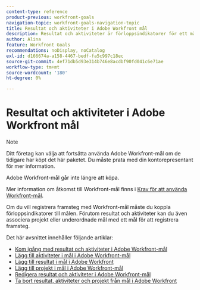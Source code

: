 ```yaml
---
content-type: reference
product-previous: workfront-goals
navigation-topic: workfront-goals-navigation-topic
title: Resultat och aktiviteter i Adobe Workfront mål
description: Resultat och aktiviteter är förloppsindikatorer för ett mål i Adobe Workfront-målen. Läs mer om resultat och aktiviteter i följande artiklar.
author: Alina
feature: Workfront Goals
recommendations: noDisplay, noCatalog
exl-id: d166674a-a158-4467-bedf-fa5c997c18ec
source-git-commit: 4ef71db5d93e314b746e8acdbf90fd041c6e71ae
workflow-type: tm+mt
source-wordcount: '180'
ht-degree: 0%

---
```



# Resultat och aktiviteter i Adobe Workfront mål

>[!NOTE]
>
>Ditt företag kan välja att fortsätta använda Adobe Workfront-mål om de tidigare har köpt det här paketet. Du måste prata med din kontorepresentant för mer information.
>
>Adobe Workfront-mål går inte längre att köpa.
>
>Mer information om åtkomst till Workfront-mål finns i [Krav för att använda Workfront-mål](/help/quicksilver/workfront-goals/goal-management/access-needed-for-wf-goals.md).

<!--Old:

>[!IMPORTANT]
>
>Your organization must have the following to use the functionality described in this article:
>
>* For the new plan and license structure:
>
>   * The Ultimate Workfront plan 
>    
>* For the current plan and license structure: 
>
>   * A Pro or higher Workfront plan
>   * An Adobe Workfront Goals license in addition to a Workfront license.
>
>Contact your Workfront account manager to learn about a Workfront Goals license.    
> 
>For additional information about access to Workfront Goals, see [Requirements to use Workfront Goals](/help/quicksilver/workfront-goals/goal-management/access-needed-for-wf-goals.md).   -->

Om du vill registrera framsteg med Workfront-mål måste du koppla förloppsindikatorer till målen. Förutom resultat och aktiviteter kan du även associera projekt eller underordnade mål med ett mål för att registrera framsteg.

Det här avsnittet innehåller följande artiklar:

* [Kom igång med resultat och aktiviteter i Adobe Workfront-mål](../../workfront-goals/results-and-activities/get-started-with-results-and-activities.md)
* [Lägg till aktiviteter i mål i Adobe Workfront-mål](../../workfront-goals/results-and-activities/add-activities-to-goals.md)
* [Lägg till resultat i mål i Adobe Workfront ](../../workfront-goals/results-and-activities/add-results-to-goals.md)
* [Lägg till projekt i mål i Adobe Workfront-mål](../../workfront-goals/results-and-activities/connect-projects-to-goals-overview.md)
* [Redigera resultat och aktiviteter i Adobe Workfront-mål](../../workfront-goals/results-and-activities/edit-results-and-activities.md)
* [Ta bort resultat, aktiviteter och projekt från mål i Adobe Workfront](../../workfront-goals/results-and-activities/remove-results-activities-from-goals.md)
